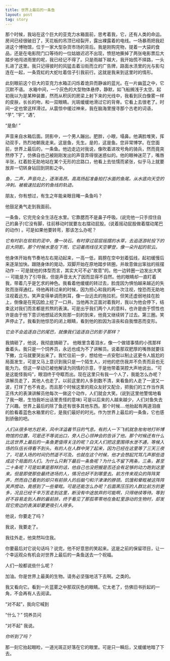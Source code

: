 ```yaml
---
title: 世界上最后的一条鱼
layout: post
tag: story
---
```

那个时候，我站在这个巨大的亚克力水箱面前，思考着我，它，还有人类的命运。房间已经很破旧了，天花板的吊顶已经裂开，露出裸露着的电线。一场暴雨把我赶进这个博物馆，位于一家大型杂货市场的背后。我是刚购完物，提着一大袋的食品，还是在电影院门口等待的一位姑娘迟迟不出现，愤怒地撕掉了两张电影票后大踏步地闯进雨里的呢，我已经记不得了。只是雨越下越大，我开始慌不择路，一头扎进了这里。我只记得彼时的风猛击着沿街而立的广告牌，路面水渍里的光与影勾连在一起，一条霓虹的大蛇吐着信子引我前行。这就是我来到这里时的情形。

此刻眼前这个巨大的亚克力水箱正闪烁着诡异而静谧的蓝光。在一片幽蓝之中，它沉默不语。 水箱中间，一个灰色的大型物体悬停，静默，如飞船搁浅于太空。起初我以为是某种装置，然而从积灰的房梁上射下来的光线中，我看到灰白像雾一样的皮肤，长长的吻，和一双眼睛。光斑缓缓地滑过它的背脊。它看上去很老了。时间一定也曾这样滑过。从震惊中缓过神来，我在脑海里搜寻那个古老的词语， “芋”, “宇”, “遇”,

“是鱼! ”

声音来自水箱后面。阴影中，一个男人蹦出。肥胖，小眼，塌鼻。他满脸堆笑，挥动双手，热烈地朝我走来。这是鱼，先生。是的，这是鱼。您非常博学。在您面前，世界上最后的，一条鱼。他边走边对我说，像吹着进攻号角的骑兵，然而竟突然停下了，仿佛自也己被刚刚发出的声音弄得很迷惑似的。他的眼神迷茫了，嘴唇半张，红着脸无助地站在某个无形的岔路口，他看上去怯懦而紧张，似乎马上就要放弃一切转身钻回到阴影之中。

*鱼，二声，声音向上，逐渐高昂。高高扬起准备拍打水面的鱼尾。从水底向天空的冲刺。被极速拉起的钓鱼线的轨迹。*

朋友，你有想过，有生之年能亲眼目睹一条鱼吗？

他鼓足勇气走到我面前。

一条鱼，它完完全全生活在水里。它靠腮而不是鼻子呼吸。(说完他一只手捏住自己的鼻子)它没有脚，往前移动时就要左右摆动屁股。(说着摇动屁股做着摆动尾巴的动作) 。可是如果他要转弯，那该怎么办呢？

*它有时趴在软软的泥中，像一块石。有时穿过层层摇摆的水草，去追逐游轮投下的巨大阴影。那个时候水里在下雨，它迎着雨线往天空攀登，像一朵升起的软云。*

他身体开始有节奏地左右晃动起来，一高一低，肩膀在空中划着弧线，起初缓慢后来逐渐加快。跟随身体的晃动，双脚开始在原地踏步转圈，并故意做出笨拙的摇摆动作 -- 可是就他的体型而言，其实大可不必"故意"的。他一边转圈一边发出大笑 -- 可能是为了引导我，但是声音太大了因而显得不自然。他的眼睛却一直盯着我，带着几乎是乞求的神色。我看着他缓缓的转过去，脸庞因为惧怕越来越近的失败而涨得通红。待他再转过来的时候，因为担心和我的再一次注视，惶恐而无助地注视着远方。笑声变得单调而刺耳，像一台远去的拖拉机，但笑还虚弱地挂在脸上，倒像是在死囚脸上挖了一口井。当他再次正面对着我时，我以为他会停下，结束这对我们而言都是煎熬的表演。可是出乎我们两个人的意料，也许是由于惯性也许是由于他下意识地想延迟失败那一刻的到来，他竟又继续转了过去。第三圈。笑声停止了。我看到他惊恐的闭上眼睛，看到他的脸因为沮丧和自我憎恶而变形。

*它会不会追逐自己的尾巴，就像我们追逐自己的影子那样？*

我搞砸了，他说，我彻底搞砸了。 他眼里含着泪水，像一个做错事情的小孩那样垂着头。我只是一个饲养员，永远也成为不了讲解员。说着那双肥厚的嘴唇就要往下撇，立马就要哭出来了。我忙往前一步，想给他一点安慰以制止这更令人尴尬的局面发生，可是又马上意识到我只是一个陌生人，对他的悲伤我并不负责而且也无能为力。但这一举动已被他解读为同情的示意，于是他带着哭腔大声地说出，“可是这能怪我吗”，眼泪终于夺眶而出。现在这里只有我一个人了，我能怎么办呢？讲解员走了，其他人也走了。以前这里的人多到数不清，来看鱼的人走了一波又一波，打烊了也不肯走。而且那个时候这里的观众友好又配合，把我们的工作当作真正伟大的表演讲解员他每次一做这个动作，人们就会大笑。(说到这里他警惕地看了我一眼，生怕我听出话里责怪的意味) 可是以后来的人越来越少，人们对鱼失去了兴趣。世界上最后的除了鱼还有很多其他东西。那个时候....他抬起有两道泪痕的脸看着蓝色水箱里的它，是我们最好的时光。作为世界上最后的一条鱼，它也感到骄傲的吧。

*人们从很多地方赶来，风中洋溢着节日的气息。有的人一下飞机就急匆匆地打听博物馆的位置，可是还不等说出口，旁人已心领神会的告诉了他。那个时候还有什么比这世界上最后的一条鱼更值得关注的呢？白天人们把这里围得水泄不通，等候入场的队伍长得看不到头。有的人在人群中哭了起来，因为已经在这里等了三天三夜了，可是入场的时间仍然遥不可及。也就在这个时候，他才会想起咒骂几声那些造成这个局面的人们。为什么只剩下最后一条鱼呢？为什么不留下两条，三条，甚至二十条呢？可是如果是那样的话，他自己也没把握是否还会有足够的动力跑到这里来。但是即使那些最终进场的人，情况也好不到哪里去。前方传来观众的阵阵笑声，然而自己看到的却只有前排人的后脑勺和汗津津的脖颈。饥饿和晕眩被这阵阵笑声搅动，竟感到了一些晕眩。可是还能怎么办呢？后面黑压压的人群比前方的更多，况且已经千辛万苦走到这里，断没有中途放弃的可能啊，只得继续等待。等到好不容易走到人群的最前排，终于看见了那孤零零地在鱼缸里游动的生物时，却发现它旁边的表演却要更吸引人得多。*

他说，你要走了吗？

我说，我要走了。

我往外走，他突然叫住我。

你要最后对它说句话吗？说完，他不好意思的笑起来。这是之前的保留项目，让一个幸运观众有机会对世界上最后的一条鱼送去一个祝福。

人们一般都说些什么呢？

加油。你是世界上最美的生物。请务必坚强地活下去啊。之类的。

我又看向它。看到一片蓝雾之中那双灰色的眼睛。它太老了，仿佛旧书折起的一角，不会再有人去阅读。

“对不起”，我向它喊到

“什么？” 饲养员问

“对不起” 我说。

*你听到了吗？*

那一刻它抬起眼睑，一道光斑正好落在它的眼里。可是只一瞬后，又缓缓地暗了下去。
